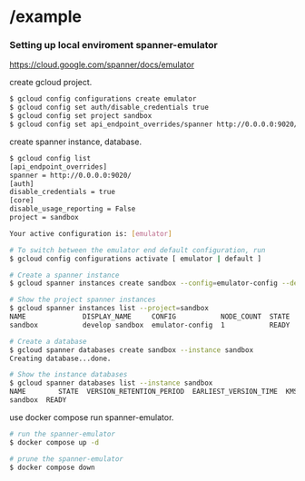 # /example

### Setting up local enviroment spanner-emulator
https://cloud.google.com/spanner/docs/emulator

create gcloud project.
```sh
$ gcloud config configurations create emulator
$ gcloud config set auth/disable_credentials true
$ gcloud config set project sandbox
$ gcloud config set api_endpoint_overrides/spanner http://0.0.0.0:9020/
```

create spanner instance, database.
```sh
$ gcloud config list
[api_endpoint_overrides]
spanner = http://0.0.0.0:9020/
[auth]
disable_credentials = true
[core]
disable_usage_reporting = False
project = sandbox

Your active configuration is: [emulator]

# To switch between the emulator end default configuration, run
$ gcloud config configurations activate [ emulator | default ]

# Create a spanner instance
$ gcloud spanner instances create sandbox --config=emulator-config --description="develop sandbox" --nodes=1

# Show the project spanner instances
$ gcloud spanner instances list --project=sandbox
NAME              DISPLAY_NAME     CONFIG           NODE_COUNT  STATE
sandbox           develop sandbox  emulator-config  1           READY

# Create a database
$ gcloud spanner databases create sandbox --instance sandbox
Creating database...done.

# Show the instance databases
$ gcloud spanner databases list --instance sandbox
NAME        STATE  VERSION_RETENTION_PERIOD  EARLIEST_VERSION_TIME  KMS_KEY_NAME
sandbox  READY
```

use docker compose run spanner-emulator.
```sh
# run the spanner-emulator
$ docker compose up -d

# prune the spanner-emulator
$ docker compose down
```